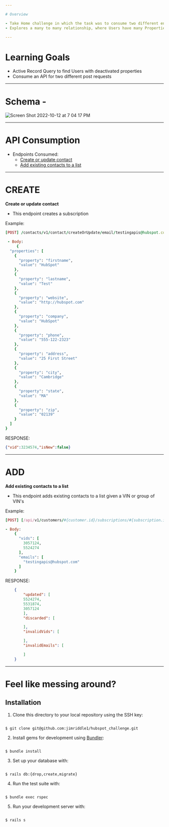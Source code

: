 ```yaml
---

# Overview

- Take Home challenge in which the task was to consume two different end points using only users that had deactivated properties
- Explores a many to many relationship, where Users have many Properties through UserProperties, and vice versa

---
```


# Learning Goals

- Active Record Query to find Users with deactivated properties
- Consume an API for two different post requests

---

# Schema - 

![Screen Shot 2022-10-12 at 7 04 17 PM](https://user-images.githubusercontent.com/99755958/195470807-563a5e9c-9581-464b-a83f-91cae6414689.png)

---

# API Consumption

- Endpoints Consumed:
  - [Create or update contact](#CREATE)
  - [Add existing contacts to a list](#ADD)

---

# CREATE


**Create or update contact**

- This endpoint creates a subscription 

Example:
	

``` ruby
[POST] /contacts/v1/contact/createOrUpdate/email/testingapis@hubspot.com/

 - Body: 
	 {
  "properties": [
    {
      "property": "firstname",
      "value": "HubSpot"
    },
    {
      "property": "lastname",
      "value": "Test"
    },
    {
      "property": "website",
      "value": "http://hubspot.com"
    },
    {
      "property": "company",
      "value": "HubSpot"
    },
    {
      "property": "phone",
      "value": "555-122-2323"
    },
    {
      "property": "address",
      "value": "25 First Street"
    },
    {
      "property": "city",
      "value": "Cambridge"
    },
    {
      "property": "state",
      "value": "MA"
    },
    {
      "property": "zip",
      "value": "02139"
    }
  ]
}

```

RESPONSE:

```json
{"vid":3234574,"isNew":false}
```
---

# ADD


**Add existing contacts to a list**

- This endpoint adds existing contacts to a list given a VIN or group of VIN's

Example:
	

``` ruby
[POST] [/api/v1/customers/#{customer.id}/subscriptions/#{subscription.id}](https://api.hubapi.com/contacts/v1/lists/226468/add

- Body:
	{
	  "vids": [
	    3057124,
		5524274
	  ],
	  "emails": [
	    "testingapis@hubspot.com"
	  ]
	}

```


RESPONSE:

```json
	{
	    "updated": [
		5524274,
		5531874,
		3057124
	    ],
	    "discarded": [

	    ],
	    "invalidVids": [

	    ],
	    "invalidEmails": [

	    ]
	}
```



---


# Feel like messing around?


## Installation

1. Clone this directory to your local repository using the SSH key:

```

$ git clone git@github.com:jimriddle1/hubspot_challenge.git

```

  

2. Install gems for development using [Bundler](https://bundler.io/guides/using_bundler_in_applications.html#getting-started---installing-bundler-and-bundle-init):

```

$ bundle install

```

  

3. Set up your database with:

```

$ rails db:{drop,create,migrate}

```

  

4. Run the test suite with:

```

$ bundle exec rspec

```

  

5. Run your development server with:

```

$ rails s

```
